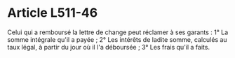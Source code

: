 # Article L511-46

Celui qui a remboursé la lettre de change peut réclamer à ses garants :   1° La somme intégrale qu'il a payée ;   2° Les intérêts de ladite somme, calculés au taux légal, à partir du jour où il l'a déboursée ;   3° Les frais qu'il a faits.